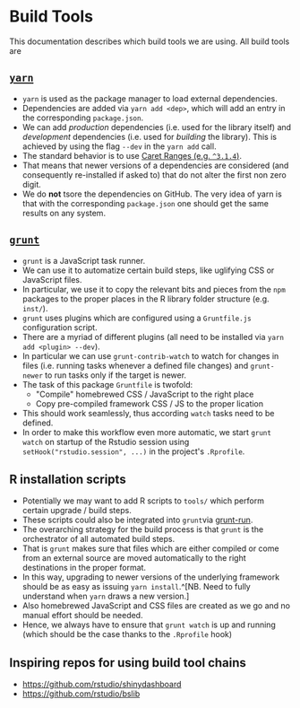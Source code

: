 # Build Tools

This documentation describes which build tools we are using. All build tools are 

## [`yarn`](https://yarnpkg.com/)

* `yarn` is used as the package manager to load external dependencies.
* Dependencies are added via `yarn add <dep>`, which will add an entry in the 
corresponding `package.json`.
* We can add *production* dependencies (i.e. used for the library itself) and 
*development* dependencies (i.e. used for *building* the library). This is achieved by
using the flag `--dev` in the `yarn add` call. 
* The standard behavior is to use [Caret Ranges (e.g. `^3.1.4`)](https://classic.yarnpkg.com/en/docs/dependency-versions/#toc-caret-ranges).
* That means that newer versions of a dependencies are considered (and consequently 
re-installed if asked to) that do not alter the first non zero digit.
* We do **not** tsore the dependencies on GitHub. The very idea of yarn is that with the
corresponding `package.json` one should get the same results on any system.

## [`grunt`](https://gruntjs.com/)

* `grunt` is a JavaScript task runner.
* We can use it to automatize certain build steps, like uglifying CSS or JavaScript files.
* In particular, we use it to copy the relevant bits and pieces from the `npm` packages to
the proper places in the R library folder structure (e.g. `inst/`).
* `grunt` uses plugins which are configured using a `Gruntfile.js` configuration script.
* There are a myriad of different plugins (all need to be installed via 
`yarn add <plugin> --dev`).
* In particular we can use `grunt-contrib-watch` to watch for changes in files (i.e. 
running tasks whenever a defined file changes) and `grunt-newer` to run tasks only if the 
target is newer.
* The task of this package `Gruntfile` is twofold:
   - "Compile" homebrewed CSS / JavaScript to the right place
   - Copy pre-compiled framework CSS / JS to the proper lication
* This should work seamlessly, thus according `watch` tasks need to be defined.
* In order to make this workflow even more automatic, we start `grunt watch` on startup of
the Rstudio session using `setHook("rstudio.session", ...)` in the project's `.Rprofile`.

## R installation scripts

* Potentially we may want to add R scripts to `tools/` which perform certain upgrade / 
build steps.
* These scripts could also be integrated into `grunt`via 
[grunt-run](https://github.com/spalger/grunt-run).
* The overarching strategy for the build process is that `grunt` is the orchestrator of 
all automated build steps.
* That is `grunt` makes sure that files which are either compiled or come from an external
source are moved automatically to the right destinations in the proper format.
* In this way, upgrading to newer versions of the underlying framework should be as easy 
as issuing `yarn install`.^[NB. Need to fully understand when `yarn` draws a new version.]
* Also homebrewed JavaScript and CSS files are created as we go and no manual effort 
should be needed.
* Hence, we always have to ensure that `grunt watch` is up and running (which should be 
the case thanks to the `.Rprofile` hook)

## Inspiring repos for using build tool chains

* https://github.com/rstudio/shinydashboard
* https://github.com/rstudio/bslib

